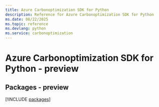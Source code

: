 ```yaml
---
title: Azure Carbonoptimization SDK for Python
description: Reference for Azure Carbonoptimization SDK for Python
ms.date: 08/22/2025
ms.topic: reference
ms.devlang: python
ms.service: carbonoptimization
---
```

# Azure Carbonoptimization SDK for Python - preview
## Packages - preview
[!INCLUDE [packages](carbonoptimization-index.md)]